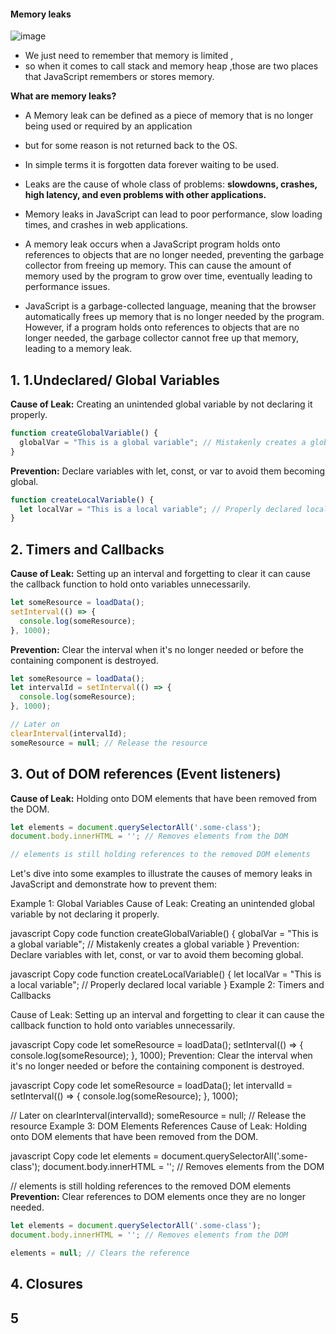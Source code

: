 #### Memory leaks


![image](https://github.com/venkatdas/Interview_prep/assets/43024084/6251ad6c-a8fa-4f71-84c8-7b25ed344e8e)

- We just need to remember that memory is limited ,
- so when it comes to call stack and memory heap ,those are two places that JavaScript remembers or stores memory.

**What are memory leaks?**

- A Memory leak can be defined as a piece of memory that is no longer being used or required by an application
- but for some reason is not returned back to the OS.
- In simple terms it is forgotten data forever waiting to be used.
- Leaks are the cause of whole class of problems: **slowdowns, crashes, high latency, and even problems with other applications.**

- Memory leaks in JavaScript can lead to poor performance, slow loading times, and crashes in web applications.

- A memory leak occurs when a JavaScript program holds onto references to objects that are no longer needed, preventing the garbage collector from freeing up memory. This can cause the amount of memory used by the program to grow over time, eventually leading to performance issues.
- JavaScript is a garbage-collected language, meaning that the browser automatically frees up memory that is no longer needed by the program. However, if a program holds onto references to objects that are no longer needed, the garbage collector cannot free up that memory, leading to a memory leak.

## 1. 1.Undeclared/ Global Variables
**Cause of Leak:**
Creating an unintended global variable by not declaring it properly.
```js
function createGlobalVariable() {
  globalVar = "This is a global variable"; // Mistakenly creates a global variable
}
```
**Prevention:**
Declare variables with let, const, or var to avoid them becoming global.

```js
function createLocalVariable() {
  let localVar = "This is a local variable"; // Properly declared local variable
}
```

## 2. Timers and Callbacks

**Cause of Leak:**
Setting up an interval and forgetting to clear it can cause the callback function to hold onto variables unnecessarily.

```js
let someResource = loadData();
setInterval(() => {
  console.log(someResource);
}, 1000);
```
**Prevention:**
Clear the interval when it's no longer needed or before the containing component is destroyed.

```js
let someResource = loadData();
let intervalId = setInterval(() => {
  console.log(someResource);
}, 1000);

// Later on
clearInterval(intervalId);
someResource = null; // Release the resource
```

## 3. Out of DOM references (Event listeners)

**Cause of Leak:**
Holding onto DOM elements that have been removed from the DOM.

```js
let elements = document.querySelectorAll('.some-class');
document.body.innerHTML = ''; // Removes elements from the DOM

// elements is still holding references to the removed DOM elements
```

Let's dive into some examples to illustrate the causes of memory leaks in JavaScript and demonstrate how to prevent them:

Example 1: Global Variables
Cause of Leak:
Creating an unintended global variable by not declaring it properly.

javascript
Copy code
function createGlobalVariable() {
  globalVar = "This is a global variable"; // Mistakenly creates a global variable
}
Prevention:
Declare variables with let, const, or var to avoid them becoming global.

javascript
Copy code
function createLocalVariable() {
  let localVar = "This is a local variable"; // Properly declared local variable
}
Example 2: Timers and Callbacks


Cause of Leak:
Setting up an interval and forgetting to clear it can cause the callback function to hold onto variables unnecessarily.

javascript
Copy code
let someResource = loadData();
setInterval(() => {
  console.log(someResource);
}, 1000);
Prevention:
Clear the interval when it's no longer needed or before the containing component is destroyed.

javascript
Copy code
let someResource = loadData();
let intervalId = setInterval(() => {
  console.log(someResource);
}, 1000);

// Later on
clearInterval(intervalId);
someResource = null; // Release the resource
Example 3: DOM Elements References
Cause of Leak:
Holding onto DOM elements that have been removed from the DOM.

javascript
Copy code
let elements = document.querySelectorAll('.some-class');
document.body.innerHTML = ''; // Removes elements from the DOM

// elements is still holding references to the removed DOM elements
**Prevention:**
Clear references to DOM elements once they are no longer needed.

```js
let elements = document.querySelectorAll('.some-class');
document.body.innerHTML = ''; // Removes elements from the DOM

elements = null; // Clears the reference
```

## 4. Closures
## 5 
